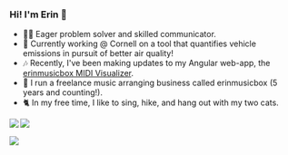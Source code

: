 ### Hi! I'm Erin 👋
- 👩‍💻 Eager problem solver and skilled communicator.
- 🚙 Currently working @ Cornell on a tool that quantifies vehicle emissions in pursuit of better air quality!
- 🎶 Recently, I've been making updates to my Angular web-app, the [erinmusicbox MIDI Visualizer](https://erinmusicbox.com/).
- 🎹 I run a freelance music arranging business called erinmusicbox (5 years and counting!).
- 🐈 In my free time, I like to sing, hike, and hang out with my two cats.

<!-- GITHUBSTATS:START -->
<a href="https://github-readme-stats.vercel.app/api?username=em843&hide_title=true&count_private=true&show_icons=true&theme=radical">
  <img  align="left" src="https://github-readme-stats.vercel.app/api?username=em843&hide_title=true&count_private=true&show_icons=true&theme=radical" />
</a>
<a href="https://github-readme-stats.vercel.app/api/top-langs/?username=em843&hide_title=true&theme=radical&langs_count=4">
  <img align="left" src="https://github-readme-stats.vercel.app/api/top-langs/?username=em843&hide_title=true&theme=radical&langs_count=4" />
</a>

<br>

![](https://komarev.com/ghpvc/?username=em843&label=Visitors)


<!-- GITHUBSTATS:END -->
